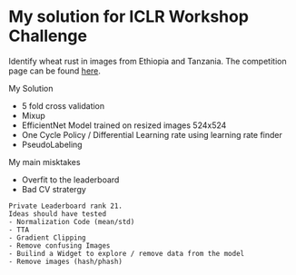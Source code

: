 # My solution for ICLR Workshop Challenge

Identify wheat rust in images from Ethiopia and Tanzania. The competition page can be found [here](https://zindi.africa/competitions/iclr-workshop-challenge-1-cgiar-computer-vision-for-crop-disease).

My Solution
- 5 fold cross validation
- Mixup
- EfficientNet Model trained on resized images 524x524 
- One Cycle Policy / Differential Learning rate using learning rate finder
- PseudoLabeling

My main misktakes
- Overfit to the leaderboard
- Bad CV stratergy

```
Private Leaderboard rank 21.
Ideas should have tested
- Normalization Code (mean/std)
- TTA
- Gradient Clipping
- Remove confusing Images 
- Builind a Widget to explore / remove data from the model
- Remove images (hash/phash)
```

